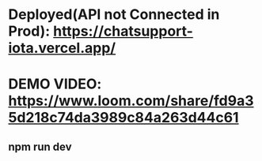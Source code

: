 # Deployed(API not Connected in Prod): https://chatsupport-iota.vercel.app/
# DEMO VIDEO: https://www.loom.com/share/fd9a35d218c74da3989c84a263d44c61
## npm run dev

